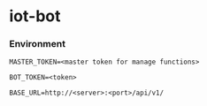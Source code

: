 # iot-bot

### Environment
`MASTER_TOKEN=<master token for manage functions>`

`BOT_TOKEN=<token>`

`BASE_URL=http://<server>:<port>/api/v1/`